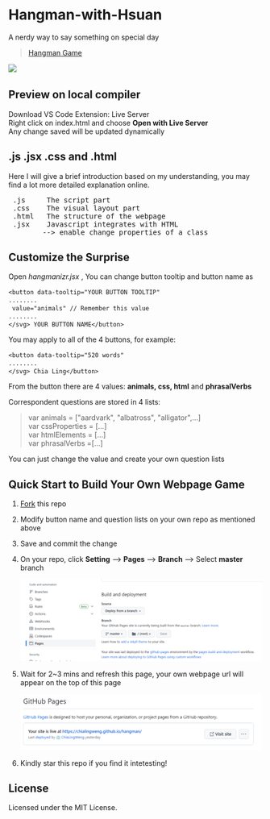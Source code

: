 # Hangman-with-Hsuan
A nerdy way to say something on special day
> [Hangman Game](https://chialingweng.github.io/hangman/)

<img src="https://media.giphy.com/media/3o7TKRNtcQkHuPUeKQ/source.gif" />

## Preview on local compiler
Download VS Code Extension: Live Server\
Right click on index.html and choose <b>Open with Live Server</b>\
Any change saved will be updated dynamically
## .js .jsx .css and .html
Here I will give a brief introduction based on my understanding, you may find a lot more detailed explanation online.
<pre>
 .js     The script part
 .css    The visual layout part
 .html   The structure of the webpage
 .jsx    Javascript integrates with HTML 
        --> enable change properties of a class
</pre>
## Customize the Surprise
Open *hangmanizr.jsx* , 
You can change button tooltip and button name as

```
<button data-tooltip="YOUR BUTTON TOOLTIP" 
........
 value="animals" // Remember this value
........
</svg> YOUR BUTTON NAME</button>
```
You may apply to all of the 4 buttons, 
for example:

```
<button data-tooltip="520 words" 
........
</svg> Chia Ling</button>
```
From the button there are 4 values: <b>animals, css, html</b> and __phrasalVerbs__

Correspondent questions are stored in 4 lists:
> var animals = ["aardvark", "albatross", "alligator",...]\
> var cssProperties = [...]\
> var htmlElements = [...]\
> var phrasalVerbs =[...]
> 
You can just change the value and create your own question lists

## Quick Start to Build Your Own Webpage Game
1. [Fork](https://github.com/ChiaLingWeng/hangman/fork) this repo
2. Modify button name and question lists on your own repo as mentioned above
3. Save and commit the change
4. On your repo, click __Setting__ --> __Pages__ --> __Branch__ --> Select __master__ branch
   
   ![Alt Text](https://github.com/ChiaLingWeng/hangman/blob/master/readme_asset/github_page.png)
5. Wait for 2~3 mins and refresh this page, your own webpage url will appear on the top of this page
   
      ![Alt Text](https://github.com/ChiaLingWeng/hangman/blob/master/readme_asset/page_url.png)
6. Kindly star this repo if you find it intetesting!


## License
Licensed under the MIT License.
